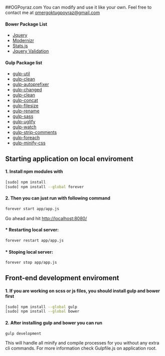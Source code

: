 ##OGPoyraz.com
You can modify and use it like your own. Feel free to contact me at omergoktugpoyraz@gmail.com

#### Bower Package List
* [Jquery](https://github.com/jquery/jquery)
* [Modernizr](http://modernizr.com/)
* [Stats.js](https://github.com/mrdoob/stats.js/)
* [Jquery Validation](http://jqueryvalidation.org/)

#### Gulp Package list
* [gulp-util](https://github.com/gulpjs/gulp-util)
* [gulp-clean](https://github.com/peter-vilja/gulp-clean)
* [gulp-autoprefixer](https://www.npmjs.com/package/gulp-autoprefixer)
* [gulp-changed](https://github.com/sindresorhus/gulp-changed)
* [gulp-clean](https://github.com/peter-vilja/gulp-clean)
* [gulp-concat](https://github.com/wearefractal/gulp-concat)
* [gulp-filesize](https://github.com/Metrime/gulp-filesize)
* [gulp-rename](https://github.com/hparra/gulp-rename)
* [gulp-sass](https://www.npmjs.com/package/gulp-sass)
* [gulp-uglify](https://github.com/terinjokes/gulp-uglify)
* [gulp-watch](https://github.com/floatdrop/gulp-watch)
* [gulp-strip-comments](https://www.npmjs.com/package/gulp-strip-comments)
* [gulp-foreach](https://www.npmjs.com/package/gulp-foreach)
* [gulp-minify-css](https://www.npmjs.com/package/gulp-minify-css)


## Starting application on local enviroment
#### 1. Install npm modules with 
```sh
[sudo] npm install
[sudo] npm install --global forever
```
#### 2. Then you can just run with following command
```sh
forever start app/app.js
```
Go ahead and hit [http://localhost:8080/](http://localhost:8080/)
#### * Restarting local server:
```sh
forever restart app/app.js
```
#### * Stoping local server:
```sh
forever stop app/app.js
```

## Front-end development enviroment
#### 1. If you are working on scss or js files, you should install gulp and bower first
```sh
[sudo] npm install --global gulp
[sudo] npm install --global bower
```
#### 2. After installing gulp and bower you can run 
```sh
gulp development
```
This will handle all minify and compile processes for you without any extra cli commands. For more information check Gulpfile.js on application root.
